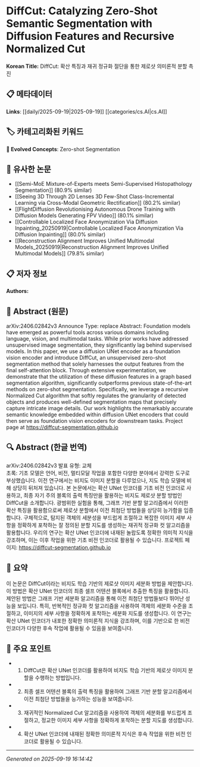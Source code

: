 
# DiffCut: Catalyzing Zero-Shot Semantic Segmentation with Diffusion Features and Recursive Normalized Cut

**Korean Title:** DiffCut: 확산 특징과 재귀 정규화 절단을 통한 제로샷 의미론적 분할 촉진

## 📋 메타데이터

**Links**: [[daily/2025-09-19|2025-09-19]] [[categories/cs.AI|cs.AI]]

## 🏷️ 카테고리화된 키워드
**🚀 Evolved Concepts**: Zero-shot Segmentation

## 🔗 유사한 논문
- [[Semi-MoE Mixture-of-Experts meets Semi-Supervised Histopathology Segmentation]] (80.9% similar)
- [[Seeing 3D Through 2D Lenses 3D Few-Shot Class-Incremental Learning via Cross-Modal Geometric Rectification]] (80.2% similar)
- [[FlightDiffusion Revolutionising Autonomous Drone Training with Diffusion Models Generating FPV Video]] (80.1% similar)
- [[Controllable Localized Face Anonymization Via Diffusion Inpainting_20250919|Controllable Localized Face Anonymization Via Diffusion Inpainting]] (80.0% similar)
- [[Reconstruction Alignment Improves Unified Multimodal Models_20250919|Reconstruction Alignment Improves Unified Multimodal Models]] (79.8% similar)

## 📋 저자 정보

**Authors:** 

## 📄 Abstract (원문)

arXiv:2406.02842v3 Announce Type: replace 
Abstract: Foundation models have emerged as powerful tools across various domains including language, vision, and multimodal tasks. While prior works have addressed unsupervised image segmentation, they significantly lag behind supervised models. In this paper, we use a diffusion UNet encoder as a foundation vision encoder and introduce DiffCut, an unsupervised zero-shot segmentation method that solely harnesses the output features from the final self-attention block. Through extensive experimentation, we demonstrate that the utilization of these diffusion features in a graph based segmentation algorithm, significantly outperforms previous state-of-the-art methods on zero-shot segmentation. Specifically, we leverage a recursive Normalized Cut algorithm that softly regulates the granularity of detected objects and produces well-defined segmentation maps that precisely capture intricate image details. Our work highlights the remarkably accurate semantic knowledge embedded within diffusion UNet encoders that could then serve as foundation vision encoders for downstream tasks. Project page at https://diffcut-segmentation.github.io

## 🔍 Abstract (한글 번역)

arXiv:2406.02842v3 발표 유형: 교체  
초록: 기초 모델은 언어, 비전, 멀티모달 작업을 포함한 다양한 분야에서 강력한 도구로 부상했습니다. 이전 연구에서는 비지도 이미지 분할을 다루었으나, 지도 학습 모델에 비해 상당히 뒤처져 있습니다. 본 논문에서는 확산 UNet 인코더를 기초 비전 인코더로 사용하고, 최종 자기 주의 블록의 출력 특징만을 활용하는 비지도 제로샷 분할 방법인 DiffCut을 소개합니다. 광범위한 실험을 통해, 그래프 기반 분할 알고리즘에서 이러한 확산 특징을 활용함으로써 제로샷 분할에서 이전 최첨단 방법들을 상당히 능가함을 입증합니다. 구체적으로, 탐지된 객체의 세분성을 부드럽게 조절하고 복잡한 이미지 세부 사항을 정확하게 포착하는 잘 정의된 분할 지도를 생성하는 재귀적 정규화 컷 알고리즘을 활용합니다. 우리의 연구는 확산 UNet 인코더에 내재된 놀랍도록 정확한 의미적 지식을 강조하며, 이는 이후 작업을 위한 기초 비전 인코더로 활용될 수 있습니다. 프로젝트 페이지: https://diffcut-segmentation.github.io

## 📝 요약

이 논문은 DiffCut이라는 비지도 학습 기반의 제로샷 이미지 세분화 방법을 제안합니다. 이 방법은 확산 UNet 인코더의 최종 셀프 어텐션 블록에서 추출한 특징을 활용합니다. 제안된 방법은 그래프 기반 세분화 알고리즘을 통해 이전 최첨단 방법들보다 뛰어난 성능을 보입니다. 특히, 반복적인 정규화 컷 알고리즘을 사용하여 객체의 세분화 수준을 조절하고, 이미지의 세부 사항을 정확하게 포착하는 세분화 지도를 생성합니다. 이 연구는 확산 UNet 인코더가 내포한 정확한 의미론적 지식을 강조하며, 이를 기반으로 한 비전 인코더가 다양한 후속 작업에 활용될 수 있음을 보여줍니다.

## 🎯 주요 포인트

- 1. DiffCut은 확산 UNet 인코더를 활용하여 비지도 학습 기반의 제로샷 이미지 분할을 수행하는 방법입니다.

- 2. 최종 셀프 어텐션 블록의 출력 특징을 활용하여 그래프 기반 분할 알고리즘에서 이전 최첨단 방법들을 능가하는 성능을 보여줍니다.

- 3. 재귀적인 Normalized Cut 알고리즘을 사용하여 객체의 세분화를 부드럽게 조절하고, 정교한 이미지 세부 사항을 정확하게 포착하는 분할 지도를 생성합니다.

- 4. 확산 UNet 인코더에 내재된 정확한 의미론적 지식은 후속 작업을 위한 비전 인코더로 활용될 수 있습니다.

---

*Generated on 2025-09-19 16:14:42*
